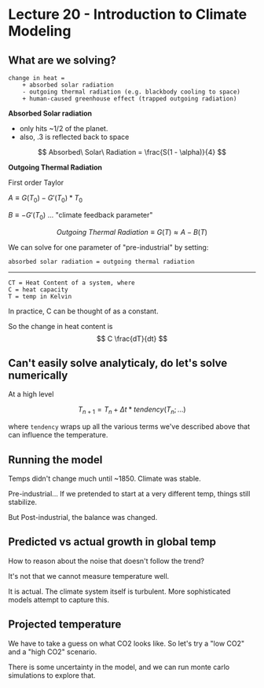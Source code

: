 # Lecture 20 - Introduction to Climate Modeling

## What are we solving?

```
change in heat =
    + absorbed solar radiation
    - outgoing thermal radiation (e.g. blackbody cooling to space)
    + human-caused greenhouse effect (trapped outgoing radiation)
```
**Absorbed Solar radiation**

- only hits ~1/2 of the planet.
- also, .3  is reflected back to space

$$
Absorbed\ Solar\ Radiation = \frac{S(1 - \alpha)}{4}
$$

**Outgoing Thermal Radiation**

First order Taylor

$A \equiv G(T_0) - G'(T_0) * T_0$

$B \equiv -G'(T_0)$ ... "climate feedback parameter"

$$
Outgoing\ Thermal\ Radiation \equiv G(T) \approx A - B(T)
$$


We can solve for one parameter of "pre-industrial" by setting:

`absorbed solar radiation = outgoing thermal radiation`


---
```
CT = Heat Content of a system, where
C = heat capacity
T = temp in Kelvin
```

In practice, C can be thought of as a constant.

So the change in heat content is
$$
C \frac{dT}{dt}
$$

## Can't easily solve analyticaly, do let's solve numerically

At a high level

$$
T_{n+1} = T_n + \Delta t * tendency(T_n; ...)
$$

where `tendency` wraps up all the various terms we've described above that can influence the temperature.


## Running the model

Temps didn't change much until ~1850. Climate was stable.

Pre-industrial... If we pretended to start at a very different temp, things still stabilize.

But Post-industrial, the balance was changed.

## Predicted vs actual growth in global temp

How to reason about the noise that doesn't follow the trend?

It's not that we cannot measure temperature well.

It is actual. The climate system itself is turbulent. More sophisticated models attempt to capture this.

## Projected temperature

We have to take a guess on what CO2 looks like. So let's try a "low CO2" and a "high CO2" scenario.

There is some uncertainty in the model, and we can run monte carlo simulations to explore that.
